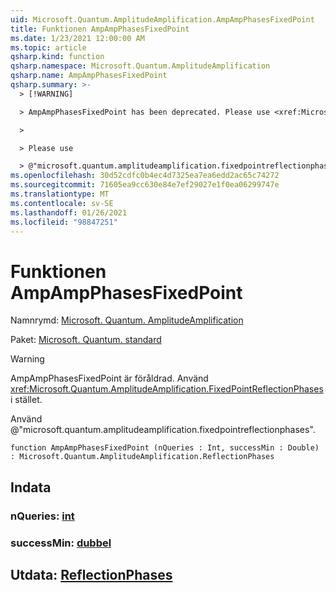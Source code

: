 ```yaml
---
uid: Microsoft.Quantum.AmplitudeAmplification.AmpAmpPhasesFixedPoint
title: Funktionen AmpAmpPhasesFixedPoint
ms.date: 1/23/2021 12:00:00 AM
ms.topic: article
qsharp.kind: function
qsharp.namespace: Microsoft.Quantum.AmplitudeAmplification
qsharp.name: AmpAmpPhasesFixedPoint
qsharp.summary: >-
  > [!WARNING]

  > AmpAmpPhasesFixedPoint has been deprecated. Please use <xref:Microsoft.Quantum.AmplitudeAmplification.FixedPointReflectionPhases> instead.

  >

  > Please use

  > @"microsoft.quantum.amplitudeamplification.fixedpointreflectionphases".
ms.openlocfilehash: 30d52cdfc0b4ec4d7325ea7ea6edd2ac65c74272
ms.sourcegitcommit: 71605ea9cc630e84e7ef29027e1f0ea06299747e
ms.translationtype: MT
ms.contentlocale: sv-SE
ms.lasthandoff: 01/26/2021
ms.locfileid: "98847251"
---
```

# <a name="ampampphasesfixedpoint-function"></a>Funktionen AmpAmpPhasesFixedPoint

Namnrymd: [Microsoft. Quantum. AmplitudeAmplification](xref:Microsoft.Quantum.AmplitudeAmplification)

Paket: [Microsoft. Quantum. standard](https://nuget.org/packages/Microsoft.Quantum.Standard)


> [!WARNING]
> AmpAmpPhasesFixedPoint är föråldrad. Använd <xref:Microsoft.Quantum.AmplitudeAmplification.FixedPointReflectionPhases> i stället.
>
> Använd @"microsoft.quantum.amplitudeamplification.fixedpointreflectionphases".



```qsharp
function AmpAmpPhasesFixedPoint (nQueries : Int, successMin : Double) : Microsoft.Quantum.AmplitudeAmplification.ReflectionPhases
```


## <a name="input"></a>Indata

### <a name="nqueries--int"></a>nQueries: [int](xref:microsoft.quantum.lang-ref.int)




### <a name="successmin--double"></a>successMin: [dubbel](xref:microsoft.quantum.lang-ref.double)





## <a name="output--reflectionphases"></a>Utdata: [ReflectionPhases](xref:Microsoft.Quantum.AmplitudeAmplification.ReflectionPhases)

